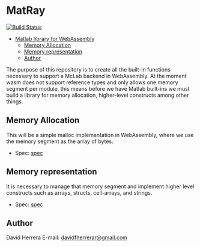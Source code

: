 # MatRay

[![Build Status](https://travis-ci.org/Sable/mc2wasm-lib.svg?branch=master)](https://travis-ci.org/Sable/mc2wasm-lib)


- [Matlab library for WebAssembly](#matlab-library-for-webassembly)
  * [Memory Allocation](#memory-allocation)
  * [Memory representation](#memory-representation)
  * [Author](#author)

The purpose of this repository is to create all the built-in functions necessary to support a McLab backend in WebAssembly. At the moment wasm does not support reference types and only allows one memory segment per module, this means before we have Matlab built-ins we must build a library for memory allocation, higher-level constructs among other things.

## Memory Allocation
This will be a simple malloc implementation in WebAssembly, where we use the memory segment as the array of bytes.
- Spec: [spec](./spec/memory_allocation.md)
## Memory representation
It is necessary to manage that memory segment and implement higher level constructs such as arrays, structs, cell-arrays, and strings. 
- Spec: [spec](./spec/memory_representation.md)


## Author
David Herrera
E-mail: davidfherrerar@gmail.com
